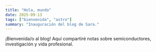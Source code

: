 ```yaml
---
title: "Hola, mundo"
date: 2025-09-13
tags: ["bienvenida", "astro"]
summary: "Inauguración del blog de Sara."
---
```


¡Bienvenida/o al blog! Aquí compartiré notas sobre semiconductores, investigación y vida profesional.
